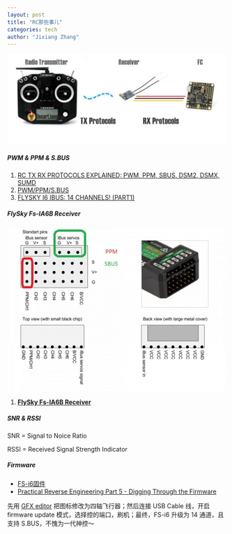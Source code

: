 ```yaml
---
layout: post
title: "RC那些事儿"
categories: tech
author: "Jixiang Zhang"
---
```




![RC](/images/RC.jpg)

##### PWM & PPM & S.BUS

1. [RC TX RX PROTOCOLS EXPLAINED: PWM, PPM, SBUS, DSM2, DSMX, SUMD](https://oscarliang.com/pwm-ppm-sbus-dsm2-dsmx-sumd-difference/)
2. [PWM/PPM/S.BUS](http://paulnurkkala.com/pwmppms-bus/)
3. [FLYSKY I6 IBUS: 14 CHANNELS! (PART1)](https://basejunction.wordpress.com/2015/08/23/en-flysky-i6-14-channels-part1/)

##### FlySky Fs-IA6B Receiver

![FlySky_IA6B](/images/FlySky_IA6B.jpg)



1. [**FlySky Fs-IA6B Receiver**](https://www.rcgroups.com/forums/showthread.php?2968555-FlySky-Fs-IA6B-Receiver)

##### SNR & RSSI

SNR = Signal to Noice Ratio

RSSI = Received Signal Strength Indicator



##### Firmware

- [FS-i6固件](https://github.com/qba667/FlySkyI6)
- [Practical Reverse Engineering Part 5 - Digging Through the Firmware](http://jcjc-dev.com/2016/12/14/reversing-huawei-5-reversing-firmware/)

先用 [GFX editor](https://github.com/qba667/FlySkyI6/releases/download/1.6.3/FW.gfx.editor.zip) 把图标修改为四轴飞行器；然后连接 USB Cable 线，开启 firmware update 模式，选择控的端口，刷机；最终，FS-i6 升级为 14 通道，且支持 S.BUS，不愧为一代神控～